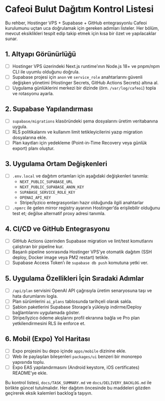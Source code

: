 # Cafeoi Bulut Dağıtım Kontrol Listesi

Bu rehber, Hostinger VPS + Supabase + GitHub entegrasyonlu Cafeoi kurulumunu uçtan uca doğrulamak için gereken adımları listeler. Her bölüm, mevcut eksiklikleri tespit edip takip etmek için kısa bir özet ve yapılacaklar sunar.

## 1. Altyapı Görünürlüğü
- [ ] Hostinger VPS üzerindeki Next.js runtime’ının Node.js 18+ ve pnpm/npm CLI ile uyumlu olduğunu doğrula.
- [ ] Supabase projesi için `anon` ve `service_role` anahtarlarını güvenli değişken yönetimi (Hostinger Secrets, GitHub Actions Secrets) altına al.
- [ ] Uygulama günlüklerini merkezi bir dizinde (örn. `/var/log/cafeoi`) topla ve rotasyonu ayarla.

## 2. Supabase Yapılandırması
- [ ] `supabase/migrations` klasöründeki şema dosyalarını üretim veritabanına uygula.
- [ ] RLS politikalarını ve kullanım limit tetikleyicilerini yazıp migration dosyalarına ekle.
- [ ] Plan kayıtları için yedekleme (Point-in-Time Recovery veya günlük export) planı oluştur.

## 3. Uygulama Ortam Değişkenleri
- [ ] `.env.local` ve dağıtım ortamları için aşağıdaki değişkenleri tanımla:
  - `NEXT_PUBLIC_SUPABASE_URL`
  - `NEXT_PUBLIC_SUPABASE_ANON_KEY`
  - `SUPABASE_SERVICE_ROLE_KEY`
  - `OPENAI_API_KEY`
  - Stripe/Iyzico entegrasyonları hazır olduğunda ilgili anahtarlar
- [ ] `.npmrc` ile gelen mirror registry ayarının Hostinger’da erişilebilir olduğunu test et; değilse alternatif proxy adresi tanımla.

## 4. CI/CD ve GitHub Entegrasyonu
- [ ] GitHub Actions üzerinden Supabase migration ve lint/test komutlarını çalıştıran bir pipeline kur.
- [ ] Başarılı pipeline sonrasında Hostinger VPS’ye otomatik dağıtım (SSH deploy, Docker image veya PM2 restart) tetikle.
- [ ] Supabase Access Token’ı ile `supabase db push` komutuna yetki ver.

## 5. Uygulama Özellikleri İçin Sıradaki Adımlar
- [ ] `/api/plan` servisini OpenAI API çağrısıyla üretim senaryosuna taşı ve hata durumlarını logla.
- [ ] Plan sürümlerini `ai_plans` tablosunda tarihçeli olarak sakla.
- [ ] Şablon paketlerini Supabase Storage’a yükleyip indirme/Deploy bağlantılarını uygulamada göster.
- [ ] Stripe/Iyzico ödeme akışlarını profil ekranına bağla ve Pro plan yetkilendirmesini RLS ile enforce et.

## 6. Mobil (Expo) Yol Haritası
- [ ] Expo projesini bu depo içinde `apps/mobile` dizinine ekle.
- [ ] Web ile paylaşılan bileşenleri `packages/ui` benzeri bir monorepo yapısında toplu.
- [ ] Expo EAS yapılandırmasını (Android keystore, iOS certificates) README’ye ekle.

Bu kontrol listesi, `docs/TASK_SUMMARY.md` ve `docs/DELIVERY_BACKLOG.md` ile birlikte güncel tutulmalıdır. Her dağıtım öncesinde bu maddeleri gözden geçirerek eksik kalemleri backlog’a taşıyın.
